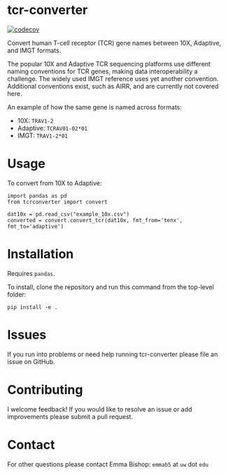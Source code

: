 # tcr-converter
[![codecov](https://codecov.io/gh/emjbishop/tcr-converter/graph/badge.svg?token=BA25XH6BS2)](https://codecov.io/gh/emjbishop/tcr-converter)

Convert human T-cell receptor (TCR) gene names between 10X, Adaptive, and IMGT formats. 

The popular 10X and Adaptive TCR sequencing platforms use different naming conventions for TCR genes, making data interoperability a challenge. The widely used IMGT reference uses yet another convention. Additional conventions exist, such as AIRR, and are currently not covered here.

An example of how the same gene is named across formats:

* 10X: `TRAV1-2`
* Adaptive: `TCRAV01-02*01`
* IMGT: `TRAV1-2*01`

# Usage

To convert from 10X to Adaptive:

```
import pandas as pd
from tcrconverter import convert

dat10x = pd.read_csv("example_10x.csv")
converted = convert.convert_tcr(dat10x, fmt_from='tenx', fmt_to='adaptive')
```

# Installation

Requires `pandas`. 

To install, clone the repository and run this command from the top-level folder:

```
pip install -e .
```

# Issues

If you run into problems or need help running tcr-converter please file an issue on GitHub.

# Contributing

I welcome feedback! If you would like to resolve an issue or add improvements please submit a pull request.

# Contact

For other questions please contact Emma Bishop: `emmab5` at `uw` dot `edu`
